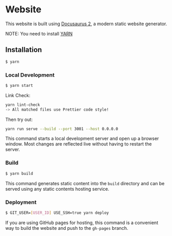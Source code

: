 # Website

This website is built using [Docusaurus 2](https://v2.docusaurus.io/), a modern static website generator.

NOTE: You need to install [YARN](https://classic.yarnpkg.com/en/docs/install)

## Installation

```bash
$ yarn
```

### Local Development

```bash
$ yarn start
```

Link Check:

```bash
yarn lint-check
-> All matched files use Prettier code style!
```

Then try out:

```bash
yarn run serve --build --port 3001 --host 0.0.0.0
```

This command starts a local development server and open up a browser window. Most changes are reflected live without having to restart the server.

### Build

```bash
$ yarn build
```

This command generates static content into the `build` directory and can be served using any static contents hosting service.

### Deployment

```bash
$ GIT_USER=[USER_ID] USE_SSH=true yarn deploy
```

If you are using GitHub pages for hosting, this command is a convenient way to build the website and push to the `gh-pages` branch.

